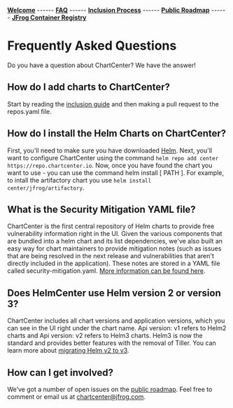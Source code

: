 [__Welcome__](index.md) ------ 
[__FAQ__](faq.md) ------ 
[__Inclusion Process__](inclusion.md) ------ 
[__Public Roadmap__](roadmap.md) ------ 
[__JFrog Container Registry__](jforg-cr.md)

# Frequently Asked Questions
Do you have a question about ChartCenter? We have the answer!

## How do I add charts to ChartCenter?
Start by reading the [inclusion guide](#) and then making a pull request to the repos.yaml file. 

## How do I install the Helm Charts on ChartCenter?
First, you'll need to make sure you have downloaded [Helm](https://helm.sh/docs/intro/install/).
Next, you'll want to configure ChartCenter using the command `helm repo add center https://repo.chartcenter.io`.
Now, once you have found the chart you want to use - you can use the command helm install [ PATH ]. For example, to intall the artifactory chart you use `helm install center/jfrog/artifactory`.

## What is the Security Mitigation YAML file?
ChartCenter is the first central repository of Helm charts to provide free vulnerability information right in the UI. Given the various components that are bundled into a helm chart and its list dependencies, we've also built an easy way for chart maintainers to provide mitigation notes (such as issues that are being resolved in the next release and vulnerabilities that aren't directly included in the application). These notes are stored in a YAML file called security-mitigation.yaml.  [More information can be found here](https://github.com/jfrog/chartcenter/blob/master/docs/securitymitigationspec.md).

## Does HelmCenter use Helm version 2 or version 3?
ChartCenter includes all chart versions and application versions, which you can see in the UI right under the chart name. Api version: v1 refers to Helm2 charts and Api version: v2 refers to Helm3 charts. Helm3 is now the standard and provides better features with the removal of Tiller. You can learn more about [migrating Helm v2 to v3](https://helm.sh/blog/migrate-from-helm-v2-to-helm-v3/).

## How can I get involved?
We’ve got a number of open issues on the [public roadmap](https://github.com/jfrog/chartcenter/blob/master/docs/roadmap.md). Feel free to comment or email us at chartcenter@jfrog.com.

